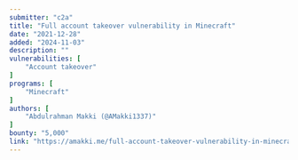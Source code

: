 ```yaml
---
submitter: "c2a"
title: "Full account takeover vulnerability in Minecraft"
date: "2021-12-28"
added: "2024-11-03"
description: ""
vulnerabilities: [
    "Account takeover"
]
programs: [
    "Minecraft"
]
authors: [
    "Abdulrahman Makki (@AMakki1337)"
]
bounty: "5,000"
link: "https://amakki.me/full-account-takeover-vulnerability-in-minecraft-f56076c8287d"
---
```




